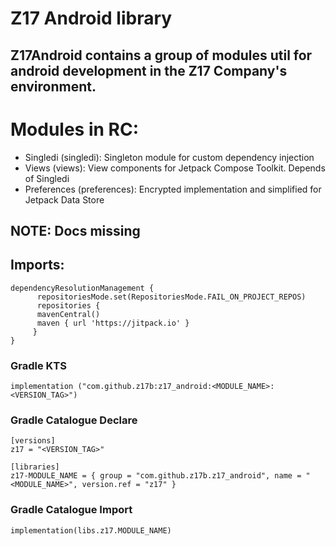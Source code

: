 # Z17 Android library
## Z17Android contains a group of modules util for android development in the Z17 Company's environment.

# Modules in RC:
- Singledi (singledi): Singleton module for custom dependency injection
- Views (views): View components for Jetpack Compose Toolkit. Depends of Singledi
- Preferences (preferences): Encrypted implementation and simplified for Jetpack Data Store

## NOTE: Docs missing

## Imports:
``` 
dependencyResolutionManagement {
      repositoriesMode.set(RepositoriesMode.FAIL_ON_PROJECT_REPOS)
      repositories {
	  mavenCentral()
	  maven { url 'https://jitpack.io' }
     }
}
```

### Gradle KTS
```
implementation ("com.github.z17b:z17_android:<MODULE_NAME>:<VERSION_TAG>")
```
### Gradle Catalogue Declare
```
[versions]
z17 = "<VERSION_TAG>"

[libraries]
z17-MODULE_NAME = { group = "com.github.z17b.z17_android", name = "<MODULE_NAME>", version.ref = "z17" }
```
### Gradle Catalogue Import
```
implementation(libs.z17.MODULE_NAME)
```